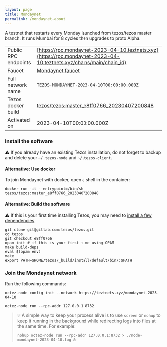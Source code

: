 ```yaml
---
layout: page
title: Mondaynet
permalink: /mondaynet-about
---
```


A testnet that restarts every Monday launched from tezos/tezos master branch. It runs Mumbai for 8 cycles then upgrades to proto Alpha.

| | |
|-------|---------------------|
| Public RPC endpoints | [https://rpc.mondaynet-2023-04-10.teztnets.xyz](https://rpc.mondaynet-2023-04-10.teztnets.xyz/chains/main/chain_id)<br/> |
| Faucet | [Mondaynet faucet](https://faucet.mondaynet-2023-04-10.teztnets.xyz) |
| Full network name | `TEZOS-MONDAYNET-2023-04-10T00:00:00.000Z` |
| Tezos docker build | [tezos/tezos:master_e8ff0766_20230407200848](https://hub.docker.com/r/tezos/tezos/tags?page=1&ordering=last_updated&name=master_e8ff0766_20230407200848) |
| Activated on | 2023-04-10T00:00:00.000Z |





### Install the software

⚠️  If you already have an existing Tezos installation, do not forget to backup and delete your `~/.tezos-node` and `~/.tezos-client`.



#### Alternative: Use docker

To join Mondaynet with docker, open a shell in the container:

```
docker run -it --entrypoint=/bin/sh tezos/tezos:master_e8ff0766_20230407200848
```

#### Alternative: Build the software

⚠️  If this is your first time installing Tezos, you may need to [install a few dependencies](https://tezos.gitlab.io/introduction/howtoget.html#setting-up-the-development-environment-from-scratch).

```
git clone git@gitlab.com:tezos/tezos.git
cd tezos
git checkout e8ff0766
opam init # if this is your first time using OPAM
make build-deps
eval $(opam env)
make
export PATH=$HOME/tezos/_build/install/default/bin/:$PATH
```

### Join the Mondaynet network

Run the following commands:

```
octez-node config init --network https://teztnets.xyz/mondaynet-2023-04-10

octez-node run --rpc-addr 127.0.0.1:8732
```

> 💡 A simple way to keep your process alive is to use `screen` or `nohup` to keep it running in the background while redirecting logs into files at the same time. For example:
>
> ```bash=13
> nohup octez-node run --rpc-addr 127.0.0.1:8732 > ./node-mondaynet-2023-04-10.log &
> ```


